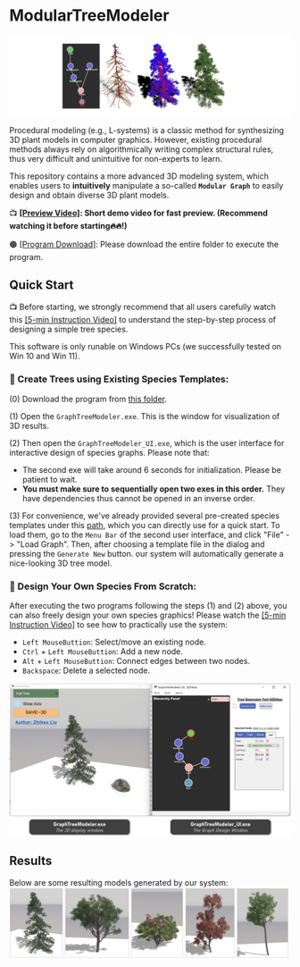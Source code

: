 # ModularTreeModeler

![Teaser](https://github.com/RyuZhihao123/Modular-Tree-Modeler-25/blob/main/Figures/1.png)

Procedural modeling (e.g., L-systems) is a classic method for synthesizing 3D plant models in computer graphics. However, existing procedural methods always rely on algorithmically writing complex structural rules, thus very difficult and unintuitive for non-experts to learn.

This repository contains a more advanced 3D modeling system, which enables users to **intuitively** manipulate a so-called **``Modular Graph``** to easily design and obtain diverse 3D plant models. 

📺 **[[Preview Video]](https://drive.google.com/file/d/1FugtnOsYm2L_HkJawwiUUKoe6aQs5e93/view?usp=sharing): Short demo video for fast preview. (Recommend watching it before starting🔥🔥!)**

🟠 [[Program Download]](https://github.com/RyuZhihao123/Modular-Tree-Modeler-25/tree/main/GraphTreeModeler): Please download the entire folder to execute the program.

## Quick Start

📺 Before starting, we strongly recommend that all users carefully watch this [[5-min Instruction Video]](https://drive.google.com/file/d/1uOwghzsHS2jrZXc8RHVIOitZZubseMT-/view?usp=sharing) to understand the step-by-step process of designing a simple tree species.

This software is only runable on Windows PCs (we successfully tested on Win 10 and Win 11).

### 🌳 Create Trees using Existing Species Templates:

(0) Download the program from [this folder](https://github.com/RyuZhihao123/Modular-Tree-Modeler-25/tree/main/GraphTreeModeler).

(1) Open the ``GraphTreeModeler.exe``. This is the window for visualization of 3D results. 

(2) Then open the ``GraphTreeModeler_UI.exe``, which is the user interface for interactive design of species graphs. Please note that:

- The second exe will take around 6 seconds for initialization. Please be patient to wait.
- **You must make sure to sequentially open two exes in this order.** They have dependencies thus cannot be opened in an inverse order.

(3) For convenience, we've already provided several pre-created species templates under this [path](https://github.com/RyuZhihao123/Modular-Tree-Modeler-25/tree/main/GraphTreeModeler/SavedGraphs), which you can directly use for a quick start. To load them, go to the ``Menu Bar`` of the second user interface, and click "File" -> "Load Graph". Then, after choosing a template file in the dialog and pressing the ``Generate New`` button. our system will automatically generate a nice-looking 3D tree model.

### 🌳 Design Your Own Species From Scratch:

After executing the two programs following the steps (1) and (2) above, you can also freely design your own species graphics! Please watch the [[5-min Instruction Video]](https://drive.google.com/file/d/1uOwghzsHS2jrZXc8RHVIOitZZubseMT-/view?usp=sharing) to see how to practically use the system:

- ``Left MouseButtion``: Select/move an existing node.
- ``Ctrl`` + ``Left MouseButtion``: Add a new node.
- ``Alt`` + ``Left MouseButtion``: Connect edges between two nodes.
- ``Backspace``: Delete a selected node.

<img src="https://github.com/RyuZhihao123/Modular-Tree-Modeler-25/blob/main/Figures/interfaces.png" alt="Interfaces" style="width:700px;"/>

## Results

Below are some resulting models generated by our system:
![Results](https://github.com/RyuZhihao123/Modular-Tree-Modeler-25/blob/main/Figures/results.png)



